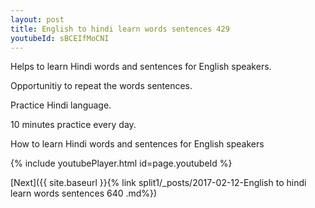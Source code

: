 ```yaml
---
layout: post
title: English to hindi learn words sentences 429 
youtubeId: sBCEIfMoCNI
---
```

 
 
Helps to learn Hindi words and sentences for English speakers.

Opportunitiy to repeat the words sentences. 

Practice Hindi language. 
 
10 minutes practice every day. 
 
How to learn Hindi words and sentences for English speakers 
 
{% include youtubePlayer.html id=page.youtubeId %}
 
 
[Next]({{ site.baseurl }}{% link  split1/_posts/2017-02-12-English to hindi learn words sentences 640 .md%})
 
